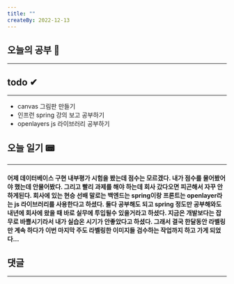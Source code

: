 ```yaml
---
title: ""
createBy: 2022-12-13
---
```

## 오늘의 공부 🎉
---
### 

## todo ✔
---
- canvas 그림판 만들기
- 인프런 spring 강의 보고 공부하기
- openlayers js 라이브러리 공부하기

## 오늘 일기 📟
---
#### 어제 데이터베이스 구현 내부평가 시험을 봤는데 점수는 모르겠다. 내가 점수를 물어봤어야 했는데 안물어봤다. 그리고 빨리 과제를 해야 하는데 회사 갔다오면 피곤해서 자꾸 안하게된다. 회사에 있는 현승 선배 말로는 백엔드는 spring이랑 프론트는 openlayer라는 js 라이브러리를 사용한다고 하셨다. 둘다 공부해도 되고 spring 정도만 공부해와도 내년에 회사에 왔을 때 바로 실무에 투입될수 있을거라고 하셨다. 지금은 개발보다는 잡무로 바쁠시기라서 내가 실습온 시기가 안좋았다고 하셨다. 그래서 결국 한달동안 라벨링만 계속 하다가 이번 마지막 주도 라벨링한 이미지들 검수하는 작업까지 하고 가게 되었다...

## 댓글
---

<Comment />